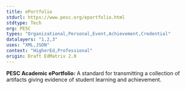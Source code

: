 ```yaml
---
title: ePortfolio
stdurl: https://www.pesc.org/eportfolio.html
stdtype: Tech
org: PESC
types: "Organizational,Personal,Event,Achievement,Credential"
datalayers: "1,2,3"
uses: "XML,JSON"
context: "HigherEd,Professional"
origin: Draft EdMatrix 2.0
---
```

**PESC Academic ePortfolio:** A standard for transmitting a collection of artifacts giving evidence of student learning and achievement.
